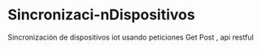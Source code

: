 # Sincronizaci-nDispositivos
Sincronización de dispositivos iot usando peticiones Get Post , api restful
